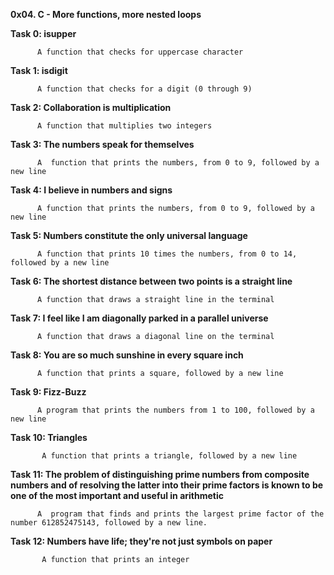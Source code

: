 **0x04. C - More functions, more nested loops**


**Task 0: isupper**
          
          A function that checks for uppercase character


**Task 1:  isdigit**

          A function that checks for a digit (0 through 9)


**Task 2: Collaboration is multiplication**

          A function that multiplies two integers

**Task 3: The numbers speak for themselves**

          A  function that prints the numbers, from 0 to 9, followed by a new line

**Task 4: I believe in numbers and signs**

          A function that prints the numbers, from 0 to 9, followed by a new line

**Task 5: Numbers constitute the only universal language**

          A function that prints 10 times the numbers, from 0 to 14, followed by a new line


**Task 6: The shortest distance between two points is a straight line**

          A function that draws a straight line in the terminal


**Task 7: I feel like I am diagonally parked in a parallel universe**
          
          A function that draws a diagonal line on the terminal


**Task 8: You are so much sunshine in every square inch**
 
          A function that prints a square, followed by a new line

**Task 9: Fizz-Buzz**

          A program that prints the numbers from 1 to 100, followed by a new line

**Task 10: Triangles**

           A function that prints a triangle, followed by a new line 

**Task 11: The problem of distinguishing prime numbers from composite numbers and of resolving the latter into their prime factors is known to be one of the most important and useful in arithmetic**

          A  program that finds and prints the largest prime factor of the number 612852475143, followed by a new line.

**Task 12: Numbers have life; they're not just symbols on paper**

           A function that prints an integer

